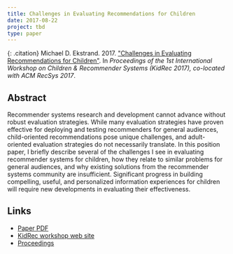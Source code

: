```yaml
---
title: Challenges in Evaluating Recommendations for Children
date: 2017-08-22
project: tbd
type: paper
---
```


{: .citation}
Michael D. Ekstrand. 2017. ["Challenges in Evaluating Recommendations for Children"](#). In <cite>Proceedings of the 1st International Workshop on Children & Recommender Systems (KidRec 2017), co-located with ACM RecSys 2017</cite>.

## Abstract

Recommender systems research and development cannot advance without robust evaluation strategies. While many evaluation strategies have proven effective for deploying and testing recommenders for general audiences, child-oriented recommendations pose unique challenges, and adult-oriented evaluation strategies do not necessarily translate. In this position paper, I briefly describe several of the challenges I see in evaluating recommender systems for children, how they relate to similar problems for general audiences, and why existing solutions from the recommender systems community are insufficient. Significant progress in building compelling, useful, and personalized information experiences for children will require new developments in evaluating their effectiveness.

## Links

* [Paper PDF](https://md.ekstrandom.net/pubs/kidrec-eval-challenges.pdf)
* [KidRec workshop web site](https://kidrec.github.io/2017/)
* [Proceedings](https://kidrec.github.io/2017/)